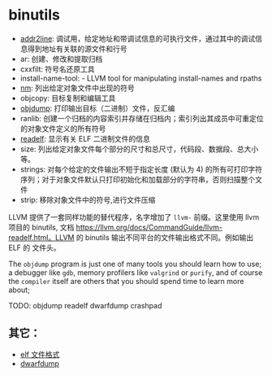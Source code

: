 # binutils

- [addr2line](addr2line.md): 调试用，给定地址和带调试信息的可执行文件，通过其中的调试信息得到地址有关联的源文件和行号
- ar: 创建、修改和提取归档
- cxxfilt: 符号名还原工具
- install-name-tool:  - LLVM tool for manipulating install-names and rpaths
- [nm](nm.md): 列出给定对象文件中出现的符号
- objcopy: 目标复制和编辑工具
- [objdump](objdump.md): 打印输出目标（二进制）文件，反汇编
- ranlib: 创建一个归档的内容索引并存储在归档内；索引列出其成员中可重定位的对象文件定义的所有符号
- [readelf](readelf.md): 显示有关 ELF 二进制文件的信息
- size: 列出给定对象文件每个部分的尺寸和总尺寸，代码段、数据段、总大小等。
- strings: 对每个给定的文件输出不短于指定长度 (默认为 4) 的所有可打印字符序列；对于对象文件默认只打印初始化和加载部分的字符串，否则扫描整个文件
- strip: 移除对象文件中的符号,进行文件压缩

LLVM 提供了一套同样功能的替代程序，名字增加了 `llvm-` 前缀。这里使用 llvm 项目的 binutils, 文档 https://llvm.org/docs/CommandGuide/llvm-readelf.html。LLVM 的 binutils 输出不同平台的文件输出格式不同。例如输出 ELF 的 文件头。

The `objdump` program is just one of many tools you should learn how to use; a debugger like `gdb`, memory profilers like `valgrind` or `purify`, and of course the `compiler` itself are others that you should spend time to learn more about;

TODO:
objdump
readelf
dwarfdump
crashpad

## 其它：

- [elf 文件格式](elf.md)
- [dwarfdump](dwarfdump.md)